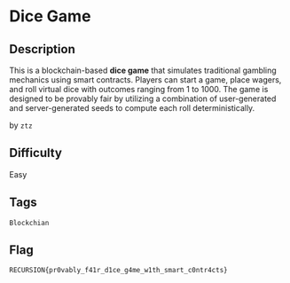 # Dice Game

## Description

This is a blockchain-based **dice game** that simulates traditional gambling mechanics using smart contracts. Players can start a game, place wagers, and roll virtual dice with outcomes ranging from 1 to 1000. The game is designed to be provably fair by utilizing a combination of user-generated and server-generated seeds to compute each roll deterministically.

by `ztz`

## Difficulty

Easy

## Tags

`Blockchian`

## Flag

`RECURSION{pr0vably_f41r_d1ce_g4me_w1th_smart_c0ntr4cts}`
